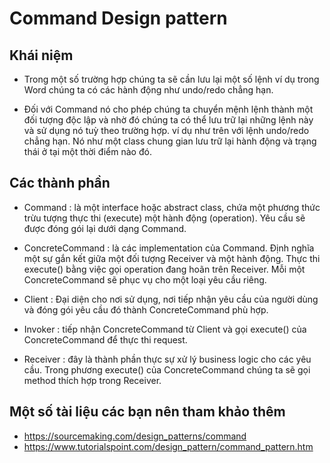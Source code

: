 # Command Design pattern

## Khái niệm

- Trong một số trường hợp chúng ta sẽ cần lưu lại một số lệnh ví dụ trong Word chúng ta có các hành động như undo/redo chẳng hạn.

- Đối với Command nó cho phép chúng ta chuyển mệnh lệnh thành một đối tượng độc lập và nhờ đó chúng ta có thể lưu trữ lại những lệnh này và sử dụng nó tuỳ theo trường hợp. ví dụ như trên với lệnh undo/redo chẳng hạn. Nó như một class chung gian lưu trữ lại hành động và trạng thái ở tại một thời điểm nào đó.

## Các thành phần

- Command : là một interface hoặc abstract class, chứa một phương thức trừu tượng thực thi (execute) một hành động (operation). Yêu cầu sẽ được đóng gói lại dưới dạng Command.

- ConcreteCommand : là các implementation của Command. Định nghĩa một sự gắn kết giữa một đối tượng Receiver và một hành động. Thực thi execute() bằng việc gọi operation đang hoãn trên Receiver. Mỗi một ConcreteCommand sẽ phục vụ cho một loại yêu cầu riêng.

- Client : Đại diện cho nơi sử dụng, nơi tiếp nhận yêu cầu của người dùng và đóng gói yêu cầu đó thành ConcreteCommand phù hợp.

- Invoker : tiếp nhận ConcreteCommand từ Client và gọi execute() của ConcreteCommand để thực thi request.

- Receiver : đây là thành phần thực sự xử lý business logic cho các yêu cầu. Trong phương execute() của ConcreteCommand chúng ta sẽ gọi method thích hợp trong Receiver.

## Một số tài liệu các bạn nên tham khảo thêm
- https://sourcemaking.com/design_patterns/command
- https://www.tutorialspoint.com/design_pattern/command_pattern.htm